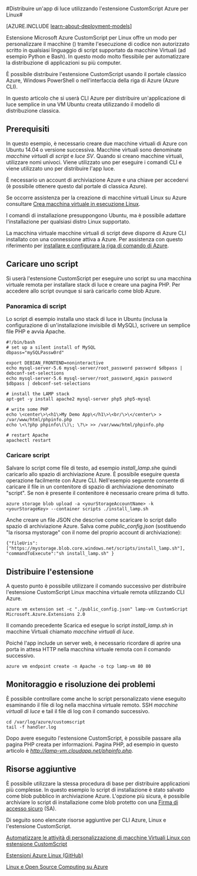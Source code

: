 <properties
    pageTitle="Utilizzare l'estensione CustomScript in una macchina virtuale Linux | Microsoft Azure"
    description="Informazioni su come utilizzare l'estensione CustomScript per distribuire applicazioni in macchine virtuali Linux in Azure creata utilizzando il modello di distribuzione classica."
    editor="tysonn"
    manager="timlt"
    documentationCenter=""
    services="virtual-machines-linux"
    authors="gbowerman"
    tags="azure-service-management"/>

<tags
    ms.service="virtual-machines-linux"
    ms.workload="multiple"
    ms.tgt_pltfrm="linux"
    ms.devlang="na"
    ms.topic="article"
    ms.date="09/13/2016"
    ms.author="guybo"/>

#<a name="deploy-a-lamp-app-using-the-azure-customscript-extension-for-linux"></a>Distribuire un'app di luce utilizzando l'estensione CustomScript Azure per Linux#

[AZURE.INCLUDE [learn-about-deployment-models](../../includes/learn-about-deployment-models-classic-include.md)]


Estensione Microsoft Azure CustomScript per Linux offre un modo per personalizzare il macchine () tramite l'esecuzione di codice non autorizzato scritto in qualsiasi linguaggio di script supportato da macchine Virtuali (ad esempio Python e Bash). In questo modo molto flessibile per automatizzare la distribuzione di applicazioni su più computer.

È possibile distribuire l'estensione CustomScript usando il portale classico Azure, Windows PowerShell o nell'interfaccia della riga di Azure (Azure CLI).

In questo articolo che si userà CLI Azure per distribuire un'applicazione di luce semplice in una VM Ubuntu creata utilizzando il modello di distribuzione classica.

## <a name="prerequisites"></a>Prerequisiti

In questo esempio, è necessario creare due macchine virtuali di Azure con Ubuntu 14.04 o versione successiva. Macchine virtuali sono denominate *macchine virtuali di script* e *luce SV*. Quando si creano macchine virtuali, utilizzare nomi univoci. Viene utilizzato uno per eseguire i comandi CLI e viene utilizzato uno per distribuire l'app luce.

È necessario un account di archiviazione Azure e una chiave per accedervi (è possibile ottenere questo dal portale di classica Azure).

Se occorre assistenza per la creazione di macchine virtuali Linux su Azure consultare [Crea macchina virtuale in esecuzione Linux](virtual-machines-linux-classic-createportal.md).

I comandi di installazione presuppongono Ubuntu, ma è possibile adattare l'installazione per qualsiasi distro Linux supportato.

La macchina virtuale macchine virtuali di script deve disporre di Azure CLI installato con una connessione attiva a Azure. Per assistenza con questo riferimento per [installare e configurare la riga di comando di Azure](../xplat-cli-install.md).

## <a name="upload-a-script"></a>Caricare uno script

Si userà l'estensione CustomScript per eseguire uno script su una macchina virtuale remota per installare stack di luce e creare una pagina PHP. Per accedere allo script ovunque si sarà caricarlo come blob Azure.

### <a name="script-overview"></a>Panoramica di script

Lo script di esempio installa uno stack di luce in Ubuntu (inclusa la configurazione di un'installazione invisibile di MySQL), scrivere un semplice file PHP e avvia Apache.

    #!/bin/bash
    # set up a silent install of MySQL
    dbpass="mySQLPassw0rd"

    export DEBIAN_FRONTEND=noninteractive
    echo mysql-server-5.6 mysql-server/root_password password $dbpass | debconf-set-selections
    echo mysql-server-5.6 mysql-server/root_password_again password $dbpass | debconf-set-selections

    # install the LAMP stack
    apt-get -y install apache2 mysql-server php5 php5-mysql  

    # write some PHP
    echo \<center\>\<h1\>My Demo App\</h1\>\<br/\>\</center\> > /var/www/html/phpinfo.php
    echo \<\?php phpinfo\(\)\; \?\> >> /var/www/html/phpinfo.php

    # restart Apache
    apachectl restart

### <a name="upload-script"></a>Caricare script

Salvare lo script come file di testo, ad esempio *install_lamp.sh*e quindi caricarlo allo spazio di archiviazione Azure. È possibile eseguire questa operazione facilmente con Azure CLI. Nell'esempio seguente consente di caricare il file in un contenitore di spazio di archiviazione denominato "script". Se non è presente il contenitore è necessario creare prima di tutto.

    azure storage blob upload -a <yourStorageAccountName> -k <yourStorageKey> --container scripts ./install_lamp.sh

Anche creare un file JSON che descrive come scaricare lo script dallo spazio di archiviazione Azure. Salva come *public_config.json* (sostituendo "la risorsa mystorage" con il nome del proprio account di archiviazione):

    {"fileUris":["https://mystorage.blob.core.windows.net/scripts/install_lamp.sh"], "commandToExecute":"sh install_lamp.sh" }


## <a name="deploy-the-extension"></a>Distribuire l'estensione

A questo punto è possibile utilizzare il comando successivo per distribuire l'estensione CustomScript Linux macchina virtuale remota utilizzando CLI Azure.

    azure vm extension set -c "./public_config.json" lamp-vm CustomScript Microsoft.Azure.Extensions 2.0

Il comando precedente Scarica ed esegue lo script *install_lamp.sh* in macchine Virtuali chiamato *macchine virtuali di luce*.

Poiché l'app include un server web, è necessario ricordare di aprire una porta in attesa HTTP nella macchina virtuale remota con il comando successivo.

    azure vm endpoint create -n Apache -o tcp lamp-vm 80 80

## <a name="monitoring-and-troubleshooting"></a>Monitoraggio e risoluzione dei problemi

È possibile controllare come anche lo script personalizzato viene eseguito esaminando il file di log nella macchina virtuale remoto. SSH *macchine virtuali di luce* e tail il file di log con il comando successivo.

    cd /var/log/azure/customscript
    tail -f handler.log

Dopo avere eseguito l'estensione CustomScript, è possibile passare alla pagina PHP creata per informazioni. Pagina PHP, ad esempio in questo articolo è *http://lamp-vm.cloudapp.net/phpinfo.php*.

## <a name="additional-resources"></a>Risorse aggiuntive

È possibile utilizzare la stessa procedura di base per distribuire applicazioni più complesse. In questo esempio lo script di installazione è stato salvato come blob pubblico in archiviazione Azure. L'opzione più sicura, è possibile archiviare lo script di installazione come blob protetto con una [Firma di accesso sicuro](https://msdn.microsoft.com/library/azure/ee395415.aspx) (SA).

Di seguito sono elencate risorse aggiuntive per CLI Azure, Linux e l'estensione CustomScript.

[Automatizzare le attività di personalizzazione di macchine Virtuali Linux con estensione CustomScript](https://azure.microsoft.com/blog/2014/08/20/automate-linux-vm-customization-tasks-using-customscript-extension/)

[Estensioni Azure Linux (GitHub)](https://github.com/Azure/azure-linux-extensions)

[Linux e Open Source Computing su Azure](virtual-machines-linux-opensource-links.md)

